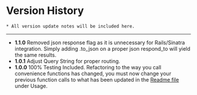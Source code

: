 Version History
====
    * All version update notes will be included here.
----

* **1.1.0** Removed json response flag as it is unnecessary for Rails/Sinatra integration. Simply adding .to_json on a proper json respond_to will yield the same results.
* **1.0.1** Adjust Query String for proper routing.
* **1.0.0** 100% Testing Included. Refactoring to the way you call convenience functions has changed, you must now change
        your previous function calls to what has been updated in the [Readme file](https://github.com/JMolinaro/usabilla_api/blob/master/README.md) under Usage.
